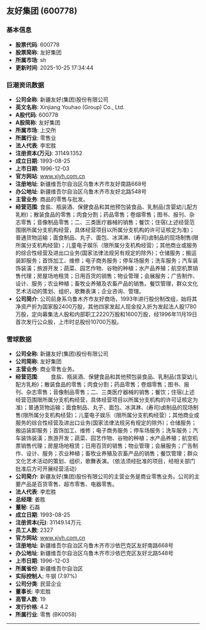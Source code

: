 ## 友好集团 (600778)

### 基本信息

- **股票代码**: 600778
- **股票简称**: 友好集团
- **所属市场**: sh
- **更新时间**: 2025-10-25 17:34:44

### 巨潮资讯数据

- **公司全称**: 新疆友好(集团)股份有限公司
- **英文名称**: Xinjiang Youhao (Group) Co., Ltd.
- **A股代码**: 600778
- **A股简称**: 友好集团
- **所属市场**: 上交所
- **所属行业**: 零售业
- **法人代表**: 李宏胜
- **注册资本(万元)**: 31149.1352
- **成立日期**: 1993-08-25
- **上市日期**: 1996-12-03
- **官方网站**: www.xjyh.com.cn
- **注册地址**: 新疆维吾尔自治区乌鲁木齐市友好南路668号
- **办公地址**: 新疆维吾尔自治区乌鲁木齐市友好北路548号
- **主营业务**: 商品的零售与批发。
- **经营范围**: 食盐、瓶装酒、保健食品和其他预包装食品、乳制品(含婴幼儿配方乳粉)；散装食品的零售；肉食分割；药品零售；卷烟零售；图书、报刊、杂志零售；音像制品零售；二、三类医疗器械的销售；餐饮；住宿(上述经营范围限所属分支机构经营，具体经营项目以所属分支机构的许可证核定为准)；普通货物运输；面食制品、丸子、面包、冰淇淋、(寿司)卤制品的现场制售(限所属分支机构经营)；儿童电子娱乐（限所属分支机构经营）；其他商业或服务的综合性经营及进出口业务(国家法律法规另有规定的除外)；仓储服务；搬运装卸服务；首饰加工、维修；电子商务服务；停车场服务；洗车服务；汽车装饰装潢；旅游开发；蔬菜、园艺作物、谷物的种植；水产品养殖；航空机票销售代理；房屋场地租赁；日用百货的销售；物业管理；会展服务；广告制作、设计、服务；农业种植；畜牧业养殖及农畜产品的销售。餐饮管理，群众文化艺术活动的策划、组织，歌舞表演；企业咨询、管理。
- **公司简介**: 公司前身系乌鲁木齐市友好商场，1993年进行股份制改组，始将其净资产折为国家股2400万股，其他四家发起人现金投入折为发起法人股1780万股，定向募集法人股和内部职工2220万股和1600万股，经1996年11月19日首次发行公众股，上市时总股份10700万股。

### 雪球数据

- **公司全称**: 新疆友好(集团)股份有限公司
- **公司简称**: 友好集团
- **主营业务**: 商业零售业务。
- **经营范围**: 　　食盐、瓶装酒、保健食品和其他预包装食品、乳制品(含婴幼儿配方乳粉)；散装食品的零售；肉食分割；药品零售；卷烟零售；图书、报刊、杂志零售；音像制品零售；二、三类医疗器械的销售；餐饮；住宿(上述经营范围限所属分支机构经营，具体经营项目以所属分支机构的许可证核定为准)；普通货物运输；面食制品、丸子、面包、冰淇淋、(寿司)卤制品的现场制售(限所属分支机构经营)；儿童电子娱乐（限所属分支机构经营）；其他商业或服务的综合性经营及进出口业务(国家法律法规另有规定的除外)；仓储服务；搬运装卸服务；首饰加工、维修；电子商务服务；停车场服务；洗车服务；汽车装饰装潢；旅游开发；蔬菜、园艺作物、谷物的种植；水产品养殖；航空机票销售代理；房屋场地租赁；日用百货的销售；物业管理；会展服务；广告制作、设计、服务；农业种植；畜牧业养殖及农畜产品的销售；餐饮管理；群众文化艺术活动的策划、组织，歌舞表演。（依法须经批准的项目，经相关部门批准后方可开展经营活动）
- **公司简介**: 新疆友好(集团)股份有限公司的主营业务是商业零售业务。公司的主要产品是百货零售、超市零售、电器零售。
- **法人代表**: 李宏胜
- **总经理**: 姜胜
- **董秘**: 石磊
- **成立日期**: 1993-08-25
- **注册资本(元)**: 31149.14万元
- **员工人数**: 2327
- **官方网站**: www.xjyh.com.cn
- **注册地址**: 新疆维吾尔自治区乌鲁木齐市沙依巴克区友好南路668号
- **办公地址**: 新疆维吾尔自治区乌鲁木齐市沙依巴克区友好北路548号
- **上市日期**: 1996-12-03
- **所属省份**: 新疆维吾尔自治区
- **实际控制人**: 牛钢 (7.97%)
- **公司分类**: 民营企业
- **董事长**: 李宏胜
- **高管人数**: 19
- **发行价格**: 4.2
- **所属行业**: 零售 (BK0058)

---